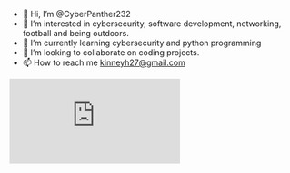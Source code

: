 - 👋 Hi, I’m @CyberPanther232
- 👀 I’m interested in cybersecurity, software development, networking, football and being outdoors.
- 🌱 I’m currently learning cybersecurity and python programming
- 💞️ I’m looking to collaborate on coding projects.
- 📫 How to reach me kinneyh27@gmail.com

<!---
CyberPanther232/CyberPanther232 is a ✨ special ✨ repository because its `README.md` (this file) appears on your GitHub profile.
You can click the Preview link to take a look at your changes.
--->
<iframe src="https://tryhackme.com/api/v2/badges/public-profile?userPublicId=1110433" style='border:none;'></iframe>
